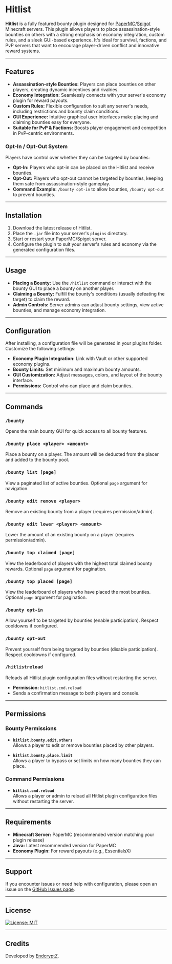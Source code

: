 # Hitlist

**Hitlist** is a fully featured bounty plugin designed for [PaperMC](https://papermc.io/)/[Spigot](https://www.spigotmc.org/) Minecraft servers. This plugin allows players to place assassination-style bounties on others with a strong emphasis on economy integration, custom rules, and a sleek GUI-based experience. It's ideal for survival, factions, and PvP servers that want to encourage player-driven conflict and innovative reward systems.

---

## Features

- **Assassination-style Bounties:** Players can place bounties on other players, creating dynamic incentives and rivalries.
- **Economy Integration:** Seamlessly connects with your server's economy plugin for reward payouts.
- **Custom Rules:** Flexible configuration to suit any server's needs, including restrictions and bounty claim conditions.
- **GUI Experience:** Intuitive graphical user interfaces make placing and claiming bounties easy for everyone.
- **Suitable for PvP & Factions:** Boosts player engagement and competition in PvP-centric environments.

  
### Opt-In / Opt-Out System

Players have control over whether they can be targeted by bounties:

- **Opt-In:** Players who opt-in can be placed on the Hitlist and receive bounties.  
- **Opt-Out:** Players who opt-out cannot be targeted by bounties, keeping them safe from assassination-style gameplay.  
- **Command Example:** `/bounty opt-in` to allow bounties, `/bounty opt-out` to prevent bounties.  

---

## Installation

1. Download the latest release of Hitlist.
2. Place the `.jar` file into your server's `plugins` directory.
3. Start or restart your PaperMC/Spigot server.
4. Configure the plugin to suit your server's rules and economy via the generated configuration files.

---

## Usage

- **Placing a Bounty:** Use the `/hitlist` command or interact with the bounty GUI to place a bounty on another player.
- **Claiming a Bounty:** Fulfill the bounty's conditions (usually defeating the target) to claim the reward.
- **Admin Controls:** Server admins can adjust bounty settings, view active bounties, and manage economy integration.

---

## Configuration

After installing, a configuration file will be generated in your plugins folder. Customize the following settings:

- **Economy Plugin Integration:** Link with Vault or other supported economy plugins.
- **Bounty Limits:** Set minimum and maximum bounty amounts.
- **GUI Customization:** Adjust messages, colors, and layout of the bounty interface.
- **Permissions:** Control who can place and claim bounties.

---

## Commands

### `/bounty`
Opens the main bounty GUI for quick access to all bounty features.

### `/bounty place <player> <amount>`
Place a bounty on a player. The amount will be deducted from the placer and added to the bounty pool.

### `/bounty list [page]`
View a paginated list of active bounties. Optional `page` argument for navigation.

### `/bounty edit remove <player>`
Remove an existing bounty from a player (requires permission/admin).

### `/bounty edit lower <player> <amount>`
Lower the amount of an existing bounty on a player (requires permission/admin).

### `/bounty top claimed [page]`
View the leaderboard of players with the highest total claimed bounty rewards. Optional `page` argument for pagination.

### `/bounty top placed [page]`
View the leaderboard of players who have placed the most bounties. Optional `page` argument for pagination.

### `/bounty opt-in`
Allow yourself to be targeted by bounties (enable participation). Respect cooldowns if configured.

### `/bounty opt-out`
Prevent yourself from being targeted by bounties (disable participation). Respect cooldowns if configured.

### `/hitlistreload`
Reloads all Hitlist plugin configuration files without restarting the server.  
- **Permission:** `hitlist.cmd.reload`  
- Sends a confirmation message to both players and console.
  
---

## Permissions

### Bounty Permissions

- **`hitlist.bounty.edit.others`**  
Allows a player to edit or remove bounties placed by other players.

- **`hitlist.bounty.place.limit`**  
Allows a player to bypass or set limits on how many bounties they can place.

### Command Permissions

- **`hitlist.cmd.reload`**  
Allows a player or admin to reload all Hitlist plugin configuration files without restarting the server.

---

## Requirements

- **Minecraft Server:** PaperMC (recommended version matching your plugin release)
- **Java:** Latest recommended version for PaperMC
- **Economy Plugin:** For reward payouts (e.g., EssentialsX)

---

## Support

If you encounter issues or need help with configuration, please open an issue on the [GitHub Issues page](https://github.com/EndcryptZ/Hitlist/issues).

---

## License

[![License: MIT](https://img.shields.io/badge/License-MIT-yellow.svg)](./LICENSE)

---

## Credits

Developed by [EndcryptZ](https://github.com/EndcryptZ).
